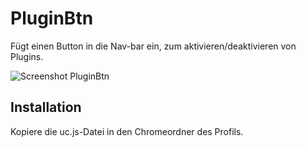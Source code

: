 # PluginBtn
Fügt einen Button in die Nav-bar ein, zum aktivieren/deaktivieren von Plugins.

![Screenshot PluginBtn](https://github.com/ardiman/userChrome.js/raw/master/pluginbtn/scr_pluginbtn.png)

## Installation
Kopiere die uc.js-Datei in den Chromeordner des Profils.

